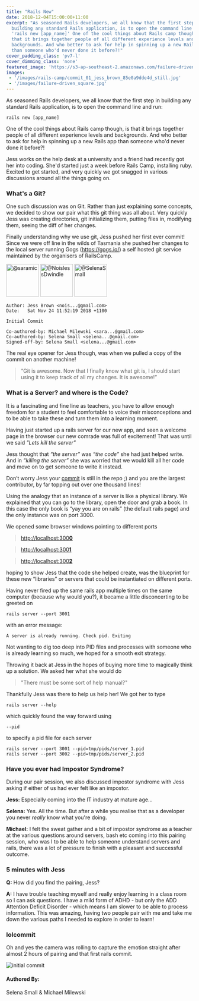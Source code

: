```yaml
---
title: "Rails New"
date: 2018-12-04T15:00:00+11:00
excerpt: "As seasoned Rails developers, we all know that the first step in
  building any standard Rails application, is to open the command line and run
  'rails new [app_name]' One of the cool things about Rails camp though, is
  that it brings together people of all different experience levels and
  backgrounds. And who better to ask for help in spinning up a new Rails app
  than someone who'd never done it before?!"
cover_padding_class: 'pv7-l'
cover_dimming_class: 'none'
featured_image: 'https://s3-ap-southeast-2.amazonaws.com/failure-driven-blog/railscamp-24-woodfield-hobart/commit_01_jess_brown_85e0a9dde4d.gif'
images:
 - '/images/rails-camp/commit_01_jess_brown_85e0a9dde4d_still.jpg'
 - '/images/failure-driven_square.jpg'
---
```


As seasoned Rails developers, we all know that the first step in building any standard Rails application, is to open the command line and run:

    rails new [app_name]

One of the cool things about Rails camp though, is that it brings together people of all different experience levels and backgrounds.
And who better to ask for help in spinning up a new Rails app than someone who'd never done it before?!

Jess works on the help desk at a university and a friend had recently got her into coding. She'd started just a week before Rails Camp, installing ruby.
Excited to get started, and very quickly we got snagged in various discussions around all the things going on.

### What's a Git?

One such discussion was on Git. Rather than just explaining some concepts, we decided to show our pair what this git thing was all about.
Very quickly Jess was creating directories, git initializing them, putting files in, modifying them, seeing the diff of her changes.

Finally understanding why we use git, Jess pushed her first ever commit! Since we were off line in the wilds of Tasmania she pushed her changes to the local server running
Gogs (https://gogs.io/) a self hosted git service maintained by the organisers of RailsCamp.

<img alt="@saramic" src="//github.com/saramic.png" style="display: inline; width: 88px;" height="88" />
<img alt="@NoislessDwindle" src="//github.com/noiselessdwindle.png" style="display: inline; width: 88px;" height="88" />
<img alt="@SelenaSmall" src="//github.com/SelenaSmall.png" style="display: inline; width: 88px;" height="88" />

    Author: Jess Brown <nois...@gmail.com>
    Date:   Sat Nov 24 11:52:19 2018 +1100

    Initial Commit

    Co-authored-by: Michael Milewski <sara...@gmail.com>
    Co-authored-by: Selena Small <selena...@gmail.com>
    Signed-off-by: Selena Small <selena...@gmail.com>

The real eye opener for Jess though, was when we pulled a copy of the commit on another machine!

> “Git is awesome. Now that I finally know what git is, I should start using it to keep track of all my changes. It is awesome!”

### What is a Server? and where is the Code?

It is a fascinating and fine line as teachers, you have to allow enough freedom for a student to feel comfortable
to voice their misconceptions and to be able to take these and turn them into a learning moment.

Having just started up a rails server for our new app, and seen a welcome page in the browser our new comrade was full of excitement!
That was until we said _"Lets kill the server"_

Jess thought that _“the server”_ was _“the code”_ she had just helped write. And in _“killing the server”_ she was worried
that we would kill all her code and move on to get someone to write it instead.

Don’t worry Jess your [commit](https://github.com/failure-driven/railscamp-search-term/graphs/contributors) is still in the repo ;)
and you are the largest contributor, by far topping out over one thousand lines!

Using the analogy that an instance of a server is like a physical library. We explained that you can go to the library,
open the door and grab a book. In this case the only book is “yay you are on rails” (the default rails page) and the only instance was on port 3000.

We opened some browser windows pointing to different ports

> [http://localhost:300**0**](http://localhost:3000)

> [http://localhost:300**1**](http://localhost:3001)

> [http://localhost:300**2**](http://localhost:3002)

hoping to show Jess that the code she helped create, was the blueprint for these new “libraries” or servers that could be instantiated on different ports.

Having never fired up the same rails app multiple times on the same computer (because why would you?), it became a little
disconcerting to be greeted on

    rails server --port 3001

with an error message:

    A server is already running. Check pid. Exiting

Not wanting to dig too deep into PID files and processes with someone who is already learning so much, we hoped for a smooth exit strategy.

Throwing it back at Jess in the hopes of buying more time to magically think up a solution. We asked her what she would do

> "There must be some sort of help manual?"

Thankfully Jess was there to help us help her! We got her to type

    rails server --help

which quickly found the way forward using

    --pid

to specify a pid file for each server

    rails server --port 3001 --pid=tmp/pids/server_1.pid
    rails server --port 3002 --pid=tmp/pids/server_2.pid

### Have you ever had Impostor Syndrome?

During our pair session, we also discussed impostor syndrome with Jess asking if either of us had ever felt like an impostor.

**Jess:** Especially coming into the IT industry at mature age...

**Selena:** Yes. All the time. But after a while you realise that as a developer you never _really_ know what you're doing.

**Michael:** I felt the sweat gather and a bit of impostor syndrome as a teacher at the various questions around servers,
bash etc coming into this pairing session, who was I to be able to help someone understand servers and rails, there was
a lot of pressure to finish with a pleasant and successful outcome.

### 5 minutes with Jess

**Q:** How did you find the pairing, Jess?

**A:** I have trouble teaching myself and really enjoy learning in a class room so I can ask questions.
I have a mild form of ADHD - but only the ADD Attention Deficit Disorder - which means I am slower to be able to process information.
This was amazing, having two people pair with me and take me down the various paths I needed to explore in order to learn!

### lolcommit

Oh and yes the camera was rolling to capture the emotion straight after almost 2 hours of pairing and that first rails commit.

![initial commit](https://s3-ap-southeast-2.amazonaws.com/failure-driven-blog/railscamp-24-woodfield-hobart/commit_01_jess_brown_85e0a9dde4d.gif)


#### Authored By:

Selena Small & Michael Milewski
